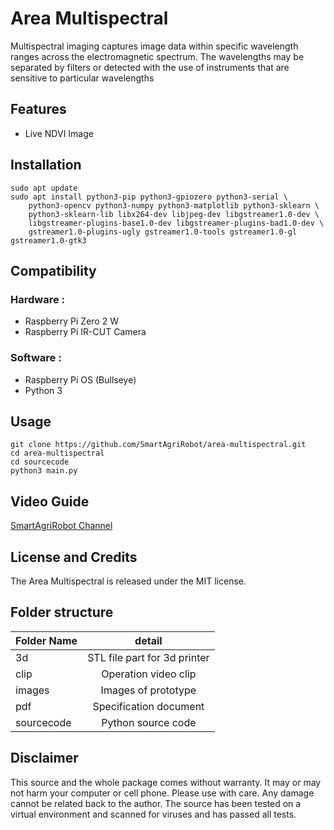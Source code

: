 # Area Multispectral
Multispectral imaging captures image data within specific wavelength ranges across the electromagnetic spectrum. The wavelengths may be separated by filters or detected with the use of instruments that are sensitive to particular wavelengths

## Features
* Live NDVI Image

## Installation
```
sudo apt update
sudo apt install python3-pip python3-gpiozero python3-serial \
	python3-opencv python3-numpy python3-matplotlib python3-sklearn \
	python3-sklearn-lib libx264-dev libjpeg-dev libgstreamer1.0-dev \
	libgstreamer-plugins-base1.0-dev libgstreamer-plugins-bad1.0-dev \
	gstreamer1.0-plugins-ugly gstreamer1.0-tools gstreamer1.0-gl gstreamer1.0-gtk3
```
## Compatibility
### Hardware :
* Raspberry Pi Zero 2 W
* Raspberry Pi IR-CUT Camera

### Software :
* Raspberry Pi OS (Bullseye)
* Python 3

## Usage
```
git clone https://github.com/SmartAgriRobot/area-multispectral.git
cd area-multispectral
cd sourcecode
python3 main.py
```
## Video Guide
[SmartAgriRobot Channel](https://www.youtube.com/channel/UCOgiOXJ43hnMZIsxGAZKoPQ)
## License and Credits
The Area Multispectral is released under the MIT license.

## Folder structure
| Folder Name  | detail  |
| :------------ |:---------------:|
| 3d            | STL file part for 3d printer |
| clip          | Operation video clip       |
| images        | Images of prototype        |
| pdf           | Specification document        |
| sourcecode    | Python source code        |

## Disclaimer
This source and the whole package comes without warranty. It may or may not harm your computer or cell phone. Please use with care. Any damage cannot be related back to the author. The source has been tested on a virtual environment and scanned for viruses and has passed all tests.
